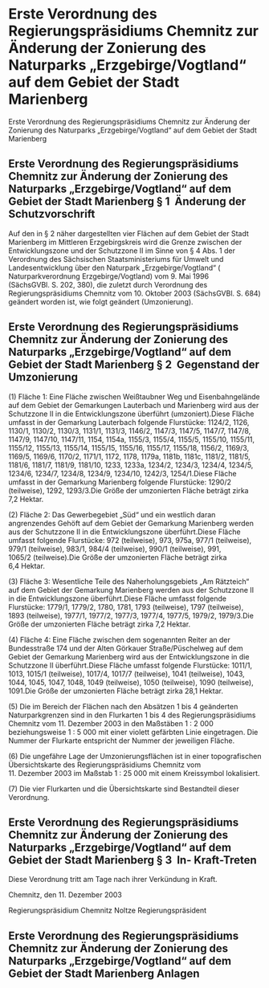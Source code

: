 # Erste Verordnung des Regierungspräsidiums Chemnitz zur Änderung der Zonierung des Naturparks „Erzgebirge/Vogtland“ auf dem Gebiet der Stadt Marienberg

Erste Verordnung des Regierungspräsidiums Chemnitz zur Änderung der Zonierung des Naturparks „Erzgebirge/Vogtland“ auf dem Gebiet der Stadt Marienberg

## Erste Verordnung des Regierungspräsidiums Chemnitz zur Änderung der Zonierung des Naturparks „Erzgebirge/Vogtland“ auf dem Gebiet der Stadt Marienberg § 1  Änderung der Schutzvorschrift

Auf den in § 2 näher dargestellten vier Flächen auf dem Gebiet der Stadt Marienberg im Mittleren Erzgebirgskreis wird die Grenze zwischen der Entwicklungszone und der Schutzzone II im Sinne von § 4 Abs. 1 der Verordnung des Sächsischen Staatsministeriums für Umwelt und Landesentwicklung über den Naturpark „Erzgebirge/Vogtland“ (
            Naturparkverordnung Erzgebirge/Vogtland) vom 9. Mai 1996 (SächsGVBl. S. 202, 380), die zuletzt durch Verordnung des Regierungspräsidiums Chemnitz vom 10. Oktober 2003 (SächsGVBl. S. 684) geändert worden ist, wie folgt geändert (Umzonierung).


## Erste Verordnung des Regierungspräsidiums Chemnitz zur Änderung der Zonierung des Naturparks „Erzgebirge/Vogtland“ auf dem Gebiet der Stadt Marienberg § 2  Gegenstand der Umzonierung

(1) Fläche 1: 
 Eine Fläche zwischen Weißtaubner Weg und Eisenbahngelände auf dem Gebiet der Gemarkungen Lauterbach und Marienberg wird aus der Schutzzone II in die Entwicklungszone überführt (umzoniert).Diese Fläche umfasst in der Gemarkung Lauterbach folgende Flurstücke: 1124/2, 1126, 1130/1, 1130/2, 1130/3, 1131/1, 1131/3, 1146/2, 1147/3, 1147/5, 1147/7, 1147/8, 1147/9, 1147/10, 1147/11, 1154, 1154a, 1155/3, 1155/4, 1155/5, 1155/10, 1155/11, 1155/12, 1155/13, 1155/14, 1155/15, 1155/16, 1155/17, 1155/18, 1156/2, 1169/3, 1169/5, 1169/6, 1170/2, 1171/1, 1172, 1178, 1179a, 1181b, 1181c, 1181/2, 1181/5, 1181/6, 1181/7, 1181/9, 1181/10, 1233, 1233a, 1234/2, 1234/3, 1234/4, 1234/5, 1234/6, 1234/7, 1234/8, 1234/9, 1234/10, 1242/3, 1254/1.Diese Fläche umfasst in der Gemarkung Marienberg folgende Flurstücke: 1290/2 (teilweise), 1292, 1293/3.Die Größe der umzonierten Fläche beträgt zirka 7,2 Hektar.

(2) Fläche 2: 
 Das Gewerbegebiet „Süd“ und ein westlich daran angrenzendes Gehöft auf dem Gebiet der Gemarkung Marienberg werden aus der Schutzzone II in die Entwicklungszone überführt.Diese Fläche umfasst folgende Flurstücke: 972 (teilweise), 973, 975a, 977/1 (teilweise), 979/1 (teilweise), 983/1, 984/4 (teilweise), 990/1 (teilweise), 991, 1065/2 (teilweise).Die Größe der umzonierten Fläche beträgt zirka 6,4 Hektar.

(3) Fläche 3: 
 Wesentliche Teile des Naherholungsgebiets „Am Rätzteich“ auf dem Gebiet der Gemarkung Marienberg werden aus der Schutzzone II in die Entwicklungszone überführt.Diese Fläche umfasst folgende Flurstücke: 1779/1, 1779/2, 1780, 1781, 1793 (teilweise), 1797 (teilweise), 1893 (teilweise), 1977/1, 1977/2, 1977/3, 1977/4, 1977/5, 1979/2, 1979/3.Die Größe der umzonierten Fläche beträgt zirka 7,2 Hektar.

(4) Fläche 4: 
 Eine Fläche zwischen dem sogenannten Reiter an der Bundesstraße 174 und der Alten Görkauer Straße/Püschelweg auf dem Gebiet der Gemarkung Marienberg wird aus der Entwicklungszone in die Schutzzone II überführt.Diese Fläche umfasst folgende Flurstücke: 1011/1, 1013, 1015/1 (teilweise), 1017/4, 1017/7 (teilweise), 1041 (teilweise), 1043, 1044, 1045, 1047, 1048, 1049 (teilweise), 1050 (teilweise), 1090 (teilweise), 1091.Die Größe der umzonierten Fläche beträgt zirka 28,1 Hektar.

(5) Die im Bereich der Flächen nach den Absätzen 1 bis 4 geänderten Naturparkgrenzen sind in den Flurkarten 1 bis 4 des Regierungspräsidiums Chemnitz vom 11. Dezember 2003 in den Maßstäben 1 : 2 000 beziehungsweise 1 : 5 000 mit einer violett gefärbten Linie eingetragen. Die Nummer der Flurkarte entspricht der Nummer der jeweiligen Fläche.

(6) Die ungefähre Lage der Umzonierungsflächen ist in einer topografischen Übersichtskarte des Regierungspräsidiums Chemnitz vom 11. Dezember 2003 im Maßstab 1 : 25 000 mit einem Kreissymbol lokalisiert.

(7) Die vier Flurkarten und die Übersichtskarte sind Bestandteil dieser Verordnung.


## Erste Verordnung des Regierungspräsidiums Chemnitz zur Änderung der Zonierung des Naturparks „Erzgebirge/Vogtland“ auf dem Gebiet der Stadt Marienberg § 3  In- Kraft-Treten

Diese Verordnung tritt am Tage nach ihrer Verkündung in Kraft.

Chemnitz, den 11. Dezember 2003

Regierungspräsidium Chemnitz 
             Noltze 
             Regierungspräsident


## Erste Verordnung des Regierungspräsidiums Chemnitz zur Änderung der Zonierung des Naturparks „Erzgebirge/Vogtland“ auf dem Gebiet der Stadt Marienberg Anlagen



